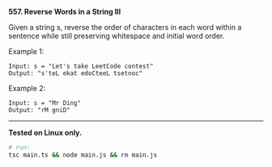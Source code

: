 **557. Reverse Words in a String III**

Given a string s, reverse the order of characters in each word within a sentence while still preserving whitespace and initial word order.

Example 1:
```
Input: s = "Let's take LeetCode contest"
Output: "s'teL ekat edoCteeL tsetnoc"
```

Example 2:
```
Input: s = "Mr Ding"
Output: "rM gniD"
```

---

**Tested on Linux only.**

```bash
# run:
tsc main.ts && node main.js && rm main.js
